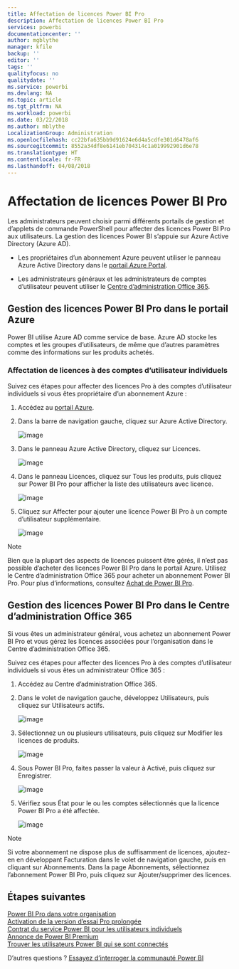 ```yaml
---
title: Affectation de licences Power BI Pro
description: Affectation de licences Power BI Pro
services: powerbi
documentationcenter: ''
author: mgblythe
manager: kfile
backup: ''
editor: ''
tags: ''
qualityfocus: no
qualitydate: ''
ms.service: powerbi
ms.devlang: NA
ms.topic: article
ms.tgt_pltfrm: NA
ms.workload: powerbi
ms.date: 03/22/2018
ms.author: mblythe
LocalizationGroup: Administration
ms.openlocfilehash: cc22bfa635bb9d91624e6d4a5cdfe301d6478af6
ms.sourcegitcommit: 8552a34df8e6141eb704314c1a019992901d6e78
ms.translationtype: HT
ms.contentlocale: fr-FR
ms.lasthandoff: 04/08/2018
---
```

# <a name="assigning-power-bi-pro-licenses"></a>Affectation de licences Power BI Pro

Les administrateurs peuvent choisir parmi différents portails de gestion et d’applets de commande PowerShell pour affecter des licences Power BI Pro aux utilisateurs. La gestion des licences Power BI s’appuie sur Azure Active Directory (Azure AD).

* Les propriétaires d’un abonnement Azure peuvent utiliser le panneau Azure Active Directory dans le [portail Azure Portal](https://ms.portal.azure.com/#@microsoft.onmicrosoft.com/dashboard/private/39bc3cf7-31a4-43f6-954c-f2d69ca2f0). 

* Les administrateurs généraux et les administrateurs de comptes d’utilisateur peuvent utiliser le [Centre d’administration Office 365](https://portal.office.com/AdminPortal/Home#/homepage).

## <a name="managing-power-bi-pro-licenses-in-the-azure-portal"></a>Gestion des licences Power BI Pro dans le portail Azure

Power BI utilise Azure AD comme service de base. Azure AD stocke les comptes et les groupes d’utilisateurs, de même que d’autres paramètres comme des informations sur les produits achetés.

### <a name="assigning-licenses-to-individual-user-accounts"></a>Affectation de licences à des comptes d’utilisateur individuels

Suivez ces étapes pour affecter des licences Pro à des comptes d’utilisateur individuels si vous êtes propriétaire d’un abonnement Azure :

1. Accédez au [portail Azure](https://ms.portal.azure.com/#@microsoft.onmicrosoft.com/dashboard/private/39bc3cf7-31a4-43f6-954c-f2d69ca2f0). 

2. Dans la barre de navigation gauche, cliquez sur Azure Active Directory.

    ![image](media/service-assigning-power-bi-pro-licenses/service-assigning-power-bi-pro-licenses-01.png)

3. Dans le panneau Azure Active Directory, cliquez sur Licences.

    ![image](media/service-assigning-power-bi-pro-licenses/service-assigning-power-bi-pro-licenses-02.png)

4. Dans le panneau Licences, cliquez sur Tous les produits, puis cliquez sur Power BI Pro pour afficher la liste des utilisateurs avec licence.

    ![image](media/service-assigning-power-bi-pro-licenses/service-assigning-power-bi-pro-licenses-03.png)

5. Cliquez sur Affecter pour ajouter une licence Power BI Pro à un compte d’utilisateur supplémentaire.

    ![image](media/service-assigning-power-bi-pro-licenses/service-assigning-power-bi-pro-licenses-04.png)

> [!NOTE]
> Bien que la plupart des aspects de licences puissent être gérés, il n’est pas possible d’acheter des licences Power BI Pro dans le portail Azure. Utilisez le Centre d’administration Office 365 pour acheter un abonnement Power BI Pro. Pour plus d’informations, consultez [Achat de Power BI Pro](https://docs.microsoft.com/en-us/power-bi/service-admin-purchasing-power-bi-pro).
>

## <a name="managing-power-bi-pro-licenses-in-the-office-365-admin-center"></a>Gestion des licences Power BI Pro dans le Centre d’administration Office 365

Si vous êtes un administrateur général, vous achetez un abonnement Power BI Pro et vous gérez les licences associées pour l’organisation dans le Centre d’administration Office 365.

Suivez ces étapes pour affecter des licences Pro à des comptes d’utilisateur individuels si vous êtes un administrateur Office 365 :

1. Accédez au Centre d’administration Office 365.

2. Dans le volet de navigation gauche, développez Utilisateurs, puis cliquez sur Utilisateurs actifs.

    ![image](media/service-assigning-power-bi-pro-licenses/service-assigning-power-bi-pro-licenses-05.png)

3. Sélectionnez un ou plusieurs utilisateurs, puis cliquez sur Modifier les licences de produits.

    ![image](media/service-assigning-power-bi-pro-licenses/service-assigning-power-bi-pro-licenses-06.png)

4. Sous Power BI Pro, faites passer la valeur à Activé, puis cliquez sur Enregistrer.

    ![image](media/service-assigning-power-bi-pro-licenses/service-assigning-power-bi-pro-licenses-07.png)

5. Vérifiez sous État pour le ou les comptes sélectionnés que la licence Power BI Pro a été affectée.

    ![image](media/service-assigning-power-bi-pro-licenses/service-assigning-power-bi-pro-licenses-08.png)

> [!NOTE]
> Si votre abonnement ne dispose plus de suffisamment de licences, ajoutez-en en développant Facturation dans le volet de navigation gauche, puis en cliquant sur Abonnements. Dans la page Abonnements, sélectionnez l’abonnement Power BI Pro, puis cliquez sur Ajouter/supprimer des licences.
>

## <a name="next-steps"></a>Étapes suivantes
[Power BI Pro dans votre organisation](service-admin-power-bi-pro-in-your-organization.md)
</br>
[Activation de la version d’essai Pro prolongée](service-extended-pro-trial.md)
</br>
[Contrat du service Power BI pour les utilisateurs individuels](https://powerbi.microsoft.com/terms-of-service/)
</br>
[Annonce de Power BI Premium](https://aka.ms/pbipremium-announcement)
</br>
[Trouver les utilisateurs Power BI qui se sont connectés](service-admin-access-usage.md)

D’autres questions ? [Essayez d’interroger la communauté Power BI](https://community.powerbi.com/)